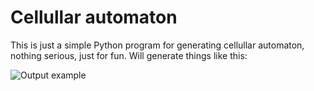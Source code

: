 # Cellullar automaton

This is just a simple Python program for generating cellullar automaton, nothing serious, just for fun.
Will generate things like this:

![Output example](https://user-images.githubusercontent.com/1571416/58005272-8d67cb80-7ae5-11e9-836f-6e9de59df071.png)
